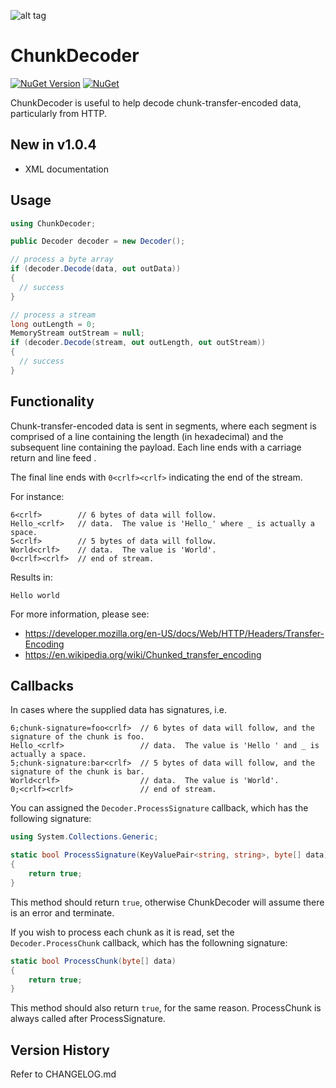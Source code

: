 ![alt tag](https://github.com/jchristn/chunkdecoder/blob/master/assets/icon.ico)

# ChunkDecoder 

[![NuGet Version](https://img.shields.io/nuget/v/ChunkDecoder.svg?style=flat)](https://www.nuget.org/packages/ChunkDecoder/) [![NuGet](https://img.shields.io/nuget/dt/ChunkDecoder.svg)](https://www.nuget.org/packages/ChunkDecoder) 

ChunkDecoder is useful to help decode chunk-transfer-encoded data, particularly from HTTP.

## New in v1.0.4

- XML documentation

## Usage
```csharp
using ChunkDecoder;

public Decoder decoder = new Decoder();

// process a byte array
if (decoder.Decode(data, out outData))
{
  // success
}

// process a stream
long outLength = 0;
MemoryStream outStream = null;
if (decoder.Decode(stream, out outLength, out outStream))
{
  // success
}
```

## Functionality

Chunk-transfer-encoded data is sent in segments, where each segment is comprised of a line containing the length (in hexadecimal) and the subsequent line containing the payload.  Each line ends with a carriage return and line feed <crlf>.

The final line ends with ```0<crlf><crlf>``` indicating the end of the stream.

For instance:
```
6<crlf>        // 6 bytes of data will follow.
Hello_<crlf>   // data.  The value is 'Hello_' where _ is actually a space.
5<crlf>        // 5 bytes of data will follow.
World<crlf>    // data.  The value is 'World'.
0<crlf><crlf>  // end of stream.
```
Results in:
```
Hello world
```

For more information, please see: 

- https://developer.mozilla.org/en-US/docs/Web/HTTP/Headers/Transfer-Encoding
- https://en.wikipedia.org/wiki/Chunked_transfer_encoding

## Callbacks

In cases where the supplied data has signatures, i.e.
```
6;chunk-signature=foo<crlf>  // 6 bytes of data will follow, and the signature of the chunk is foo.
Hello_<crlf>                 // data.  The value is 'Hello ' and _ is actually a space.
5;chunk-signature:bar<crlf>  // 5 bytes of data will follow, and the signature of the chunk is bar.
World<crlf>                  // data.  The value is 'World'.
0;<crlf><crlf>               // end of stream.
```

You can assigned the ```Decoder.ProcessSignature``` callback, which has the following signature:
```csharp
using System.Collections.Generic;

static bool ProcessSignature(KeyValuePair<string, string>, byte[] data)
{
	return true;
}
```

This method should return ```true```, otherwise ChunkDecoder will assume there is an error and terminate.

If you wish to process each chunk as it is read, set the ```Decoder.ProcessChunk``` callback, which has the followning signature:
```csharp
static bool ProcessChunk(byte[] data)
{
	return true;
}
```

This method should also return ```true```, for the same reason.  ProcessChunk is always called after ProcessSignature.

## Version History

Refer to CHANGELOG.md
